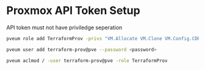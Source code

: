 # Proxmox API Token Setup

API token must not have priviledge seperation

```bash
pveum role add TerraformProv -privs "VM.Allocate VM.Clone VM.Config.CDROM VM.Config.CPU VM.Config.Cloudinit VM.Config.Disk VM.Config.HWType VM.Config.Memory VM.Config.Network VM.Config.Options VM.Monitor VM.Audit VM.PowerMgmt Datastore.AllocateSpace Datastore.Audit"
```

```bash
pveum user add terraform-prov@pve --password <password>
```

```bash
pveum aclmod / -user terraform-prov@pve -role TerraformProv
```